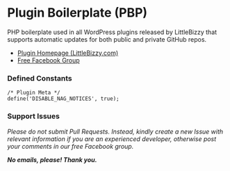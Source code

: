 # Plugin Boilerplate (PBP)

PHP boilerplate used in all WordPress plugins released by LittleBizzy that supports automatic updates for both public and private GitHub repos.

* [Plugin Homepage (LittleBizzy.com)](https://www.littlebizzy.com/plugins/plugin-boilerplate)
* [Free Facebook Group](https://www.facebook.com/groups/littlebizzy/)

### Defined Constants

    /* Plugin Meta */
    define('DISABLE_NAG_NOTICES', true);

### Support Issues

*Please do not submit Pull Requests. Instead, kindly create a new Issue with relevant information if you are an experienced developer, otherwise post your comments in our free Facebook group.*

***No emails, please! Thank you.***
